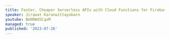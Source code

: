 ```yaml
---
title: Faster, Cheaper Serverless APIs with Cloud Functions for Firebase 2nd Gen
speaker: Jirawat Karanwittayakarn
youtube: Bm0RWdSCqxM
managed: true
published: '2023-07-26'
---
```

